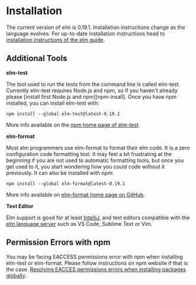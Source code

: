 # Installation

The current version of elm is 0.19.1.
Installation instructions change as the language evolves.
For up-to-date installation instructions head to
[installation instructions of the elm guide][elm-install].

[elm-install]: https://guide.elm-lang.org/install/elm.html

## Additional Tools

**elm-test**

The tool used to run the tests from the command line is called elm-test.
Currently elm-test requires Node.js and npm, so if you haven't already
please [install first Node.js and npm][npm-insall].
Once you have npm installed, you can install elm-test with:

```shell
npm install --global elm-test@latest-0.19.1
```

More info available on the [npm home page of elm-test][elm-test].

[npm-install]: https://www.npmjs.com/get-npm
[elm-test]: https://www.npmjs.com/package/elm-test

**elm-format**

Most elm programmers use elm-format to format their elm code.
It is a zero configuration code formatting tool.
It may feel a bit frustrating at the beginning if you are not used
to automatic formatting tools, but once you get used to it,
you start wondering how you could code without it previously.
It can also be installed with npm:

```shell
npm install --global elm-format@latest-0.19.1
```

More info available on [elm-format home page on GitHub][elm-format].

[elm-format]: https://github.com/avh4/elm-format

**Text Editor**

Elm support is good for at least [IntelliJ][intellij],
and text editors compatible with the [elm language server][els]
such as VS Code, Sublime Text or Vim.

[els]: https://github.com/elm-tooling/elm-language-server
[intellij]: https://github.com/klazuka/intellij-elm

## Permission Errors with npm

You may be facing EACCESS permissions error with npm
when installing elm-test or elm-format.
Please follow instructions on npm website if that is the case.
[Resolving EACCES permissions errors when installing packages globally][eaccess].

[eaccess]: https://docs.npmjs.com/resolving-eacces-permissions-errors-when-installing-packages-globally

